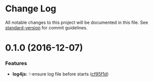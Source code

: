 # Change Log

All notable changes to this project will be documented in this file. See [standard-version](https://github.com/conventional-changelog/standard-version) for commit guidelines.

<a name="0.1.0"></a>
# 0.1.0 (2016-12-07)


### Features

* **log4js:** :sparkles:ensure log file before starts ([cf95f1d](https://github.com/vivaxy/hook-deploy/commit/cf95f1d))
